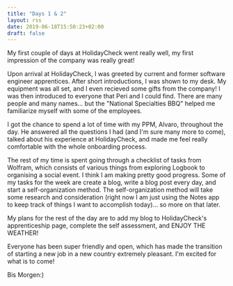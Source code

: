 ```yaml
---
title: "Days 1 & 2"
layout: rss
date: 2019-06-18T15:50:23+02:00
draft: false
---
```

My first couple of days at HolidayCheck went really well, my first impression of the company was really great!
<!--more-->
Upon arrival at HolidayCheck, I was greeted by current and former software engineer apprentices. After short introductions, I was shown to my desk. My equipment was all set, and I even recieved some gifts from the company! I was then introduced to everyone that Peri and I could find. There are many people and many names... but the "National Specialties BBQ" helped me familiarize myself with some of the employees.

I got the chance to spend a lot of time with my PPM, Alvaro, throughout the day. He answered all the questions I had (and I'm sure many more to come), talked about his experience at HolidayCheck, and made me feel really comfortable with the whole onboarding process.

The rest of my time is spent going through a checklist of tasks from Wolfram, which consists of various things from exploring Logbook to organising a social event. I think I am making pretty good progress.
Some of my tasks for the week are create a blog, write a blog post every day, and start a self-organization method. The self-organization method will take some research and consideration (right now I am just using the Notes app to keep track of things I want to accomplish today)... so more on that later.

My plans for the rest of the day are to add my blog to HolidayCheck's apprenticeship page, complete the self assessment, and ENJOY THE WEATHER!

Everyone has been super friendly and open, which has made the transition of starting a new job in a new country extremely pleasant. I'm excited for what is to come!

Bis Morgen:)
